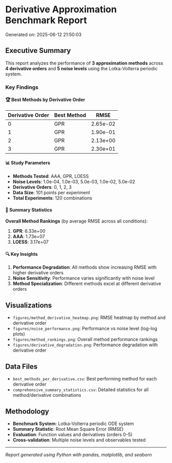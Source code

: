 # Derivative Approximation Benchmark Report

Generated on: 2025-06-12 21:50:03

## Executive Summary

This report analyzes the performance of **3 approximation methods** across **4 derivative orders** and **5 noise levels** using the Lotka-Volterra periodic system.

### Key Findings

#### 🏆 Best Methods by Derivative Order

| Derivative Order | Best Method | RMSE |
|-----------------|-------------|------|
| 0 | GPR | 2.65e-02 |
| 1 | GPR | 1.90e-01 |
| 2 | GPR | 2.13e+00 |
| 3 | GPR | 2.30e+01 |


#### 📊 Study Parameters
- **Methods Tested**: AAA, GPR, LOESS
- **Noise Levels**: 1.0e-04, 1.0e-03, 5.0e-03, 1.0e-02, 5.0e-02
- **Derivative Orders**: 0, 1, 2, 3
- **Data Size**: 101 points per experiment
- **Total Experiments**: 120 combinations

#### 🎯 Summary Statistics

**Overall Method Rankings** (by average RMSE across all conditions):
1. **GPR**: 6.33e+00
2. **AAA**: 1.73e+07
3. **LOESS**: 3.17e+07


#### 🔍 Key Insights

1. **Performance Degradation**: All methods show increasing RMSE with higher derivative orders
2. **Noise Sensitivity**: Performance varies significantly with noise level
3. **Method Specialization**: Different methods excel at different derivative orders

## Visualizations

- `figures/method_derivative_heatmap.png`: RMSE heatmap by method and derivative order
- `figures/noise_performance.png`: Performance vs noise level (log-log plots)
- `figures/method_rankings.png`: Overall method performance rankings
- `figures/derivative_degradation.png`: Performance degradation with derivative order

## Data Files

- `best_methods_per_derivative.csv`: Best performing method for each derivative order
- `comprehensive_summary_statistics.csv`: Detailed statistics for all method/derivative combinations

## Methodology

- **Benchmark System**: Lotka-Volterra periodic ODE system
- **Summary Statistic**: Root Mean Square Error (RMSE)
- **Evaluation**: Function values and derivatives (orders 0-5)
- **Cross-validation**: Multiple noise levels and observables tested

---

*Report generated using Python with pandas, matplotlib, and seaborn*
